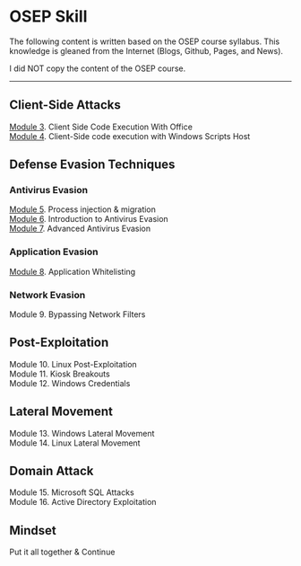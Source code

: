 # OSEP Skill

The following content is written based on the OSEP course syllabus. This knowledge is gleaned from the Internet (Blogs, Github, Pages, and News).

I did NOT copy the content of the OSEP course.

---

## Client-Side Attacks
[Module 3](https://github.com/col-1002/OSEP-Course/blob/main/Modules/Module%203.%20Client%20Side%20Code%20Execution%20With%20Office.md). Client Side Code Execution With Office    
[Module 4](https://github.com/col-1002/OSEP-Course/blob/main/Modules/Module%204.%20Client-Side%20code%20execution%20with%20Windows%20Scripts%20Host.md). Client-Side code execution with Windows Scripts Host 

## Defense Evasion Techniques
### Antivirus Evasion
[Module 5](https://github.com/col-1002/OSEP-Course/blob/main/Modules/Module%205.%20Process%20injection%20and%20migration.md). Process injection & migration     
[Module 6](https://github.com/col-1002/OSEP-Course/blob/main/Modules/Module%206.%20Intro%20to%20Antivirus%20Evasion.md). Introduction to Antivirus Evasion      
[Module 7](https://github.com/col-1002/OSEP-Notes/blob/main/Modules/Module%207.%20AMSI%20bypass.md). Advanced Antivirus Evasion     

### Application Evasion
[Module 8](https://github.com/col-1002/OSEP-Notes/blob/main/Modules/Module%208.%20Application%20Evasion.md). Application Whitelisting

### Network Evasion
Module 9. Bypassing Network Filters

## Post-Exploitation
Module 10. Linux Post-Exploitation      
Module 11. Kiosk Breakouts      
Module 12. Windows Credentials      

## Lateral Movement
Module 13. Windows Lateral Movement    
Module 14. Linux Lateral Movement    

## Domain Attack
Module 15. Microsoft SQL Attacks    
Module 16. Active Directory Exploitation      

## Mindset
Put it all together & Continue
